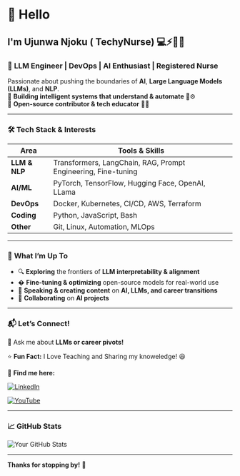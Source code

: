 # 👋 Hello

## I'm Ujunwa Njoku ( **TechyNurse**) 💻⚡👩‍⚕️  

### 🚀 **LLM Engineer** | **DevOps** | **AI Enthusiast** | **Registered Nurse**  

Passionate about pushing the boundaries of **AI**, **Large Language Models (LLMs)**, and **NLP**.  
🔹 **Building intelligent systems that understand & automate** 🧠⚙️  
🔹 **Open-source contributor & tech educator** 📢🎥  

---

### 🛠 **Tech Stack & Interests**  

| **Area**         | **Tools & Skills** |
|------------------|-------------------|
| **LLM & NLP**    | Transformers, LangChain, RAG, Prompt Engineering, Fine-tuning |
| **AI/ML**        | PyTorch, TensorFlow, Hugging Face, OpenAI, LLama |
| **DevOps**       | Docker, Kubernetes, CI/CD, AWS, Terraform |
| **Coding**       | Python, JavaScript, Bash |
| **Other**        | Git, Linux, Automation, MLOps |

---

### 🌟 **What I’m Up To**  

- 🔍 **Exploring** the frontiers of **LLM interpretability & alignment**  
- � **Fine-tuning & optimizing** open-source models for real-world use  
- 📢 **Speaking & creating content** on **AI, LLMs, and career transitions**  
- 🤝 **Collaborating** on **AI projects**  

---

### 📬 **Let’s Connect!**  

💬 Ask me about **LLMs or career pivots!**  

⭐ **Fun Fact:** I Love Teaching and Sharing my knoweledge! 😆  

📌 **Find me here:**  

[![LinkedIn](https://img.shields.io/badge/LinkedIn-0A66C2?style=flat&logo=linkedin&logoColor=white)](https://www.linkedin.com/in/njoku-ujunwa-sophia) 

[![YouTube](https://img.shields.io/badge/YouTube-FF0000?style=flat&logo=youtube&logoColor=white)](https://www.youtube.com/@Techynurse1)  

---

### 📈 **GitHub Stats**  

![Your GitHub Stats](https://github-readme-stats.vercel.app/api?username=Ujusophy&show_icons=true&theme=radical)  

---

**Thanks for stopping by!** 🚀  
